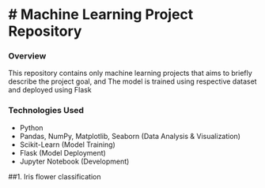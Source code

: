 # # Machine Learning Project Repository

### Overview
This repository contains only machine learning projects that aims to briefly describe the project goal, and The model is trained using respective dataset and deployed using Flask

### Technologies Used
- Python
- Pandas, NumPy, Matplotlib, Seaborn (Data Analysis & Visualization)
- Scikit-Learn (Model Training)
- Flask (Model Deployment)
- Jupyter Notebook (Development)

##1. Iris flower classification


